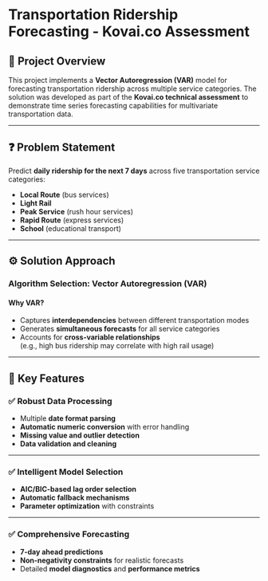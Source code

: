 # Transportation Ridership Forecasting - Kovai.co Assessment

## 📌 Project Overview

This project implements a **Vector Autoregression (VAR)** model for forecasting transportation ridership across multiple service categories. The solution was developed as part of the **Kovai.co technical assessment** to demonstrate time series forecasting capabilities for multivariate transportation data.

---

## ❓ Problem Statement

Predict **daily ridership for the next 7 days** across five transportation service categories:

- **Local Route** (bus services)  
- **Light Rail**  
- **Peak Service** (rush hour services)  
- **Rapid Route** (express services)  
- **School** (educational transport)  

---

## ⚙️ Solution Approach

### Algorithm Selection: **Vector Autoregression (VAR)**

#### Why VAR?

- Captures **interdependencies** between different transportation modes  
- Generates **simultaneous forecasts** for all service categories  
- Accounts for **cross-variable relationships**  
  (e.g., high bus ridership may correlate with high rail usage)

---

## 🔑 Key Features

### ✅ Robust Data Processing

- Multiple **date format parsing**  
- **Automatic numeric conversion** with error handling  
- **Missing value and outlier detection**  
- **Data validation and cleaning**  

---

### ✅ Intelligent Model Selection

- **AIC/BIC-based lag order selection**  
- **Automatic fallback mechanisms**  
- **Parameter optimization** with constraints  

---

### ✅ Comprehensive Forecasting

- **7-day ahead predictions**  
- **Non-negativity constraints** for realistic forecasts  
- Detailed **model diagnostics** and **performance metrics**  
